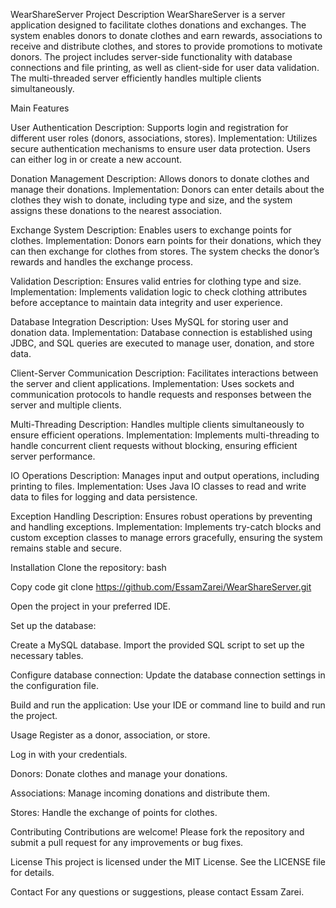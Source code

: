 WearShareServer
Project Description
WearShareServer is a server application designed to facilitate clothes donations and exchanges. The system enables donors to donate clothes and earn rewards, associations to receive and distribute clothes, and stores to provide promotions to motivate donors. The project includes server-side functionality with database connections and file printing, as well as client-side for user data validation. The multi-threaded server efficiently handles multiple clients simultaneously.


Main Features

User Authentication
Description: Supports login and registration for different user roles (donors, associations, stores).
Implementation: Utilizes secure authentication mechanisms to ensure user data protection. Users can either log in or create a new account.

Donation Management
Description: Allows donors to donate clothes and manage their donations.
Implementation: Donors can enter details about the clothes they wish to donate, including type and size, and the system assigns these donations to the nearest association.

Exchange System
Description: Enables users to exchange points for clothes.
Implementation: Donors earn points for their donations, which they can then exchange for clothes from stores. The system checks the donor’s rewards and handles the exchange process.

Validation
Description: Ensures valid entries for clothing type and size.
Implementation: Implements validation logic to check clothing attributes before acceptance to maintain data integrity and user experience.

Database Integration
Description: Uses MySQL for storing user and donation data.
Implementation: Database connection is established using JDBC, and SQL queries are executed to manage user, donation, and store data.

Client-Server Communication
Description: Facilitates interactions between the server and client applications.
Implementation: Uses sockets and communication protocols to handle requests and responses between the server and multiple clients.

Multi-Threading
Description: Handles multiple clients simultaneously to ensure efficient operations.
Implementation: Implements multi-threading to handle concurrent client requests without blocking, ensuring efficient server performance.

IO Operations
Description: Manages input and output operations, including printing to files.
Implementation: Uses Java IO classes to read and write data to files for logging and data persistence.

Exception Handling
Description: Ensures robust operations by preventing and handling exceptions.
Implementation: Implements try-catch blocks and custom exception classes to manage errors gracefully, ensuring the system remains stable and secure.

Installation
Clone the repository:
bash


Copy code
git clone https://github.com/EssamZarei/WearShareServer.git

Open the project in your preferred IDE.

Set up the database:

Create a MySQL database.
Import the provided SQL script to set up the necessary tables.

Configure database connection:
Update the database connection settings in the configuration file.

Build and run the application:
Use your IDE or command line to build and run the project.

Usage
Register as a donor, association, or store.

Log in with your credentials.

Donors:
Donate clothes and manage your donations.

Associations:
Manage incoming donations and distribute them.

Stores:
Handle the exchange of points for clothes.

Contributing
Contributions are welcome! Please fork the repository and submit a pull request for any improvements or bug fixes.

License
This project is licensed under the MIT License. See the LICENSE file for details.

Contact
For any questions or suggestions, please contact Essam Zarei.
